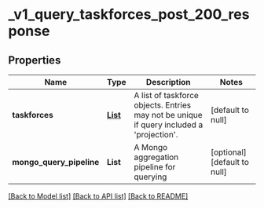 # _v1_query_taskforces_post_200_response
## Properties

| Name | Type | Description | Notes |
|------------ | ------------- | ------------- | -------------|
| **taskforces** | [**List**](TaskforceObject.md) | A list of taskforce objects. Entries may not be unique if query included a &#39;projection&#39;. | [default to null] |
| **mongo\_query\_pipeline** | **List** | A Mongo aggregation pipeline for querying | [optional] [default to null] |

[[Back to Model list]](../README.md#documentation-for-models) [[Back to API list]](../README.md#documentation-for-api-endpoints) [[Back to README]](../README.md)

